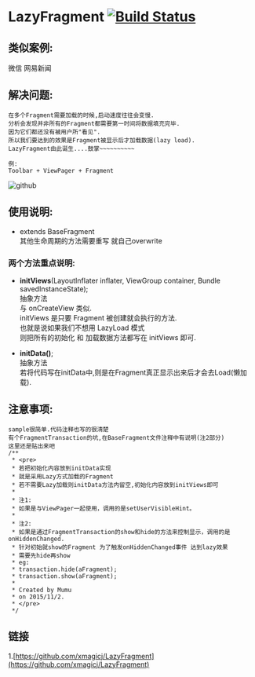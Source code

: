 # LazyFragment [![Build Status](https://travis-ci.org/xmagicj/LazyFragment.svg?branch=master)](https://travis-ci.org/xmagicj/LazyFragment)
类似案例: 
-----------------------------------
微信
网易新闻

解决问题: 
-----------------------------------
    在多个Fragment需要加载的时候,启动速度往往会变慢.
    分析会发现并非所有的Fragment都需要第一时间将数据填充完毕.
    因为它们都还没有被用户所"看见".
    所以我们要达到的效果是Fragment被显示后才加载数据(lazy load).
    LazyFragment由此诞生....鼓掌~~~~~~~~~~

    例:
    Toolbar + ViewPager + Fragment
![github](https://github.com/xmagicj/LazyFragment/blob/master/demo.gif "demo")  

使用说明: 
-----------------------------------
* extends BaseFragment<br />
    其他生命周期的方法需要重写 就自己overwrite<br />

### 两个方法重点说明:
* **initViews**(LayoutInflater inflater, ViewGroup container, Bundle savedInstanceState);<br />
    抽象方法<br />与 onCreateView 类似.<br />
    initViews 是只要 Fragment 被创建就会执行的方法.<br />
    也就是说如果我们不想用 LazyLoad 模式<br />
    则把所有的初始化 和 加载数据方法都写在 initViews 即可.

* **initData()**;<br />
    抽象方法<br />若将代码写在initData中,则是在Fragment真正显示出来后才会去Load(懒加载).

注意事项:
-----------------------------------
    sample很简单.代码注释也写的很清楚
    有个FragmentTransaction的坑,在BaseFragment文件注释中有说明(注2部分)
    这里还是贴出来吧
    /**
     * <pre>
     * 若把初始化内容放到initData实现
     * 就是采用Lazy方式加载的Fragment
     * 若不需要Lazy加载则initData方法内留空,初始化内容放到initViews即可
     *
     * 注1:
     * 如果是与ViewPager一起使用，调用的是setUserVisibleHint。
     *
     * 注2:
     * 如果是通过FragmentTransaction的show和hide的方法来控制显示，调用的是onHiddenChanged.
     * 针对初始就show的Fragment 为了触发onHiddenChanged事件 达到lazy效果 
     * 需要先hide再show
     * eg:
     * transaction.hide(aFragment);
     * transaction.show(aFragment);
     *
     * Created by Mumu
     * on 2015/11/2.
     * </pre>
     */


链接
-----------------------------------
1.[https://github.com/xmagicj/LazyFragment](https://github.com/xmagicj/LazyFragment)<br />
